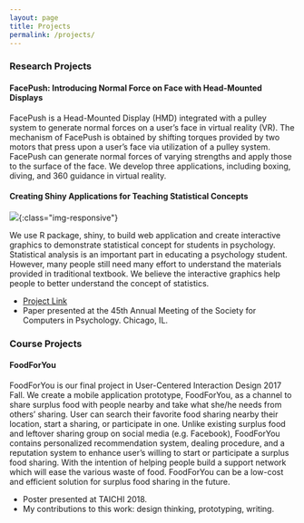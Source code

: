 ```yaml
---
layout: page
title: Projects
permalink: /projects/
---
```


<h3>Research Projects</h3>

<h4>FacePush: Introducing Normal Force on Face with Head-Mounted Displays</h4>

FacePush is a Head-Mounted Display (HMD) integrated with a pulley system to generate normal forces on a user’s face in virtual reality (VR). The mechanism of FacePush is obtained by shifting torques provided by two motors that press upon a user’s face via utilization of a pulley system. FacePush can generate normal forces of varying strengths and apply those to the surface of the face. We develop three applications, including boxing, diving, and 360 guidance in virtual reality.


<h4>Creating Shiny Applications for Teaching Statistical Concepts</h4>

![ ](/assets/images/sdt.png){:class="img-responsive"}

We use R package, shiny, to build web application and create interactive graphics to demonstrate statistical concept for students in psychology. Statistical analysis is an important part in educating a psychology student. However, many people still need many effort to understand the materials provided in traditional textbook. We believe the interactive graphics help people to better understand the concept of statistics. 

+ [Project Link](https://github.com/wenjietseng/shinyapps) <br>
+ Paper presented at the 45th Annual Meeting of the Society for Computers in Psychology. Chicago, IL.

<h3>Course Projects</h3>

<h4>FoodForYou</h4>
FoodForYou is our final project in User-Centered Interaction Design 2017 Fall.
We create a mobile application prototype, FoodForYou, as a channel to share surplus food with people nearby and take what she/he needs from others’ sharing. User can search their favorite food sharing nearby their location, start a sharing, or participate in one. Unlike existing surplus food and leftover sharing group on social media (e.g. Facebook), FoodForYou contains personalized recommendation system, dealing procedure, and a reputation system to enhance user’s willing to start or participate a surplus food sharing. With the intention of helping people build a support network which will ease the various waste of food. FoodForYou can be a low-cost and efficient solution for surplus food sharing in the future.

+ Poster presented at TAICHI 2018.
+ My contributions to this work: design thinking, prototyping, writing.